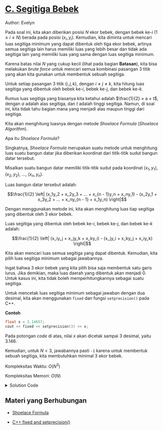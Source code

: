 # [C. Segitiga Bebek](https://tlx.toki.id/courses/competitive/chapters/12/problems/C)

Author: Evelyn

Pada soal ini, kita akan diberikan posisi $N$ ekor bebek, dengan bebek ke-$i$ $(1 \leq i \leq N)$ berada pada posisi $(x_i, y_i)$. Kemudian, kita diminta untuk mencari luas segitiga minimum yang dapat dibentuk oleh tiga ekor bebek, artinya semua segitiga lain harus memiliki luas yang lebih besar dan tidak ada segitiga lain yang memiliki luas yang sama dengan luas segitiga minimum.

Karena batas nilai $N$ yang cukup kecil (lihat pada bagian **Batasan**), kita bisa melakukan *brute force* untuk mencari semua kombinasi pasangan 3 titik yang akan kita gunakan untuk membentuk sebuah segitiga.

Untuk setiap pasangan 3 titik $(i, j, k)$, dengan $i \neq j \neq k$, kita hitung luas segitiga yang dibentuk oleh bebek ke-$i$, bebek ke-$j$, dan bebek ke-$k$.

Rumus luas segitiga yang biasanya kita ketahui adalah $\frac{1}{2} × a × t$, dengan $a$ adalah alas segitiga, dan $t$ adalah tinggi segitiga. Namun, di soal ini, kita tidak tahu bagian mana yang menjadi alas maupun tinggi dari segitiga.

Kita akan menghitung luasnya dengan metode *Shoelace Formula* (*Shoelace Algorithm*).

Apa itu *Shoelace Formula*?

Singkatnya, *Shoelace Formula* merupakan suatu metode untuk menghitung luas suatu bangun datar jika diberikan koordinat dari titik-titik sudut bangun datar tersebut.

Misalkan suatu bangun datar memiliki titik-titik sudut pada koordinat $(x_1, y_1)$, $(x_2, y_2)$, ..., $(x_n, y_n)$.

Luas bangun datar tersebut adalah:

$$\frac{1}{2} \left| (x_1y_2 + x_2y_3 + ... + x_{n - 1}y_n + x_ny_1) - (x_2y_1 + x_3y_2 + ... + x_ny_{n - 1} + x_1y_n) \right|$$

Dengan menggunakan metode ini, kita akan menghitung luas tiap segitiga yang dibentuk oleh 3 ekor bebek.

Luas segitiga yang dibentuk oleh bebek ke-$i$, bebek ke-$j$, dan bebek ke-$k$ adalah:

$$\frac{1}{2} \left| (x_iy_j + x_jy_k + x_ky_i) - (x_jy_i + x_ky_j + x_iy_k) \right|$$

Kita akan mencari luas semua segitiga yang dapat dibentuk. Kemudian, kita pilih luas segitiga minimum sebagai jawabannya. 

Ingat bahwa 3 ekor bebek yang kita pilih bisa saja membentuk satu garis lurus. Jika demikian, maka luas daerah yang dibentuk akan menjadi $0$. Untuk kasus ini, kita tidak boleh memperhitungkannya sebagai suatu segitiga.

Untuk mencetak luas segitiga minimum sebagai jawaban dengan dua desimal, kita akan menggunakan `fixed` dan fungsi `setprecision()` pada C++.

**Contoh**

```c++
float x = 3.14657;
cout << fixed << setprecision(3) << x;
```

Pada potongan *code* di atas, nilai $x$ akan dicetak sampai 3 desimal, yaitu 3.146.

Kemudian, untuk $N < 3$, jawabannya pasti `-1` karena untuk membentuk sebuah segitiga, kita membutuhkan minimal 3 ekor bebek.

Kompleksitas Waktu: $O(N^3)$

Kompleksitas Memori: $O(N)$

<details>
  <summary>Solution Code</summary>

```c++
#include <bits/stdc++.h>
using namespace std;

int main() {
  int N;
  cin >> N;

  double x[N + 1], y[N + 1];
  for (int i = 1; i <= N; i++) {
    cin >> x[i] >> y[i];
  }

  double ans = LLONG_MAX;
  bool same = true;

  for (int i = 1; i <= N - 2; i++) {
    for (int j = i + 1; j <= N - 1; j++) {
      for (int k = j + 1; k <= N; k++) {
        double area = abs((x[i] * y[j] + x[j] * y[k] + x[k] * y[i]) -
                          (x[j] * y[i] + x[k] * y[j] + x[i] * y[k])) /
                      2;
        if (area > 0) {
          if (area < ans) {
            ans = area;
            same = false;
          } else if (area == ans) {
            same = true;
          }
        }
      }
    }
  }

  if (same) {
    cout << fixed << setprecision(2) << -1;
  } else {
    cout << fixed << setprecision(2) << ans;
  }

  return 0;
}
```
</details>

## Materi yang Berhubungan

- [Shoelace Formula](https://www.101computing.net/the-shoelace-algorithm/)

- [C++ fixed and setprecision()](https://www.simplilearn.com/tutorials/cpp-tutorial/cpp-setprecision)